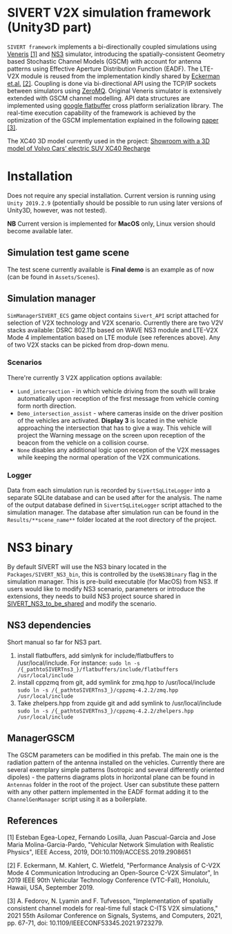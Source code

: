 # SIVERT V2X simulation framework (Unity3D part)


`SIVERT framework` implements a bi-directionally coupled simulations using [Veneris](http://pcacribia.upct.es/veneris/) [[1]](#1) and [NS3](https://www.nsnam.org) simulator, introducing the spatially-consistent Geometry based Stochastic Channel Models (GSCM) with account for antenna patterns using Effective Aperture Distribution Function (EADF). The LTE-V2X module is reused from the implementation kindly shared by [Eckerman et.al.](https://github.com/FabianEckermann/ns-3_c-v2x) [[2]](#2). Coupling is done via bi-directional API using the TCP/IP sockets between simulators using [ZeroMQ](https://zeromq.org). Original Veneris simulator is extensively extended with GSCM channel modelling. API data structures are implemented using [google flatbuffer](https://google.github.io/flatbuffers/) cross platform serialization library. The real-time execution capability of the framework is achieved by the optimization of the GSCM implementation explained in the following [paper](https://ieeexplore.ieee.org/document/9723279) [[3]](#3).

The XC40 3D model currently used in the project: [Showroom with a 3D model of Volvo Cars’ electric SUV XC40 Recharge](https://blog.unity.com/manufacturing/take-a-ride-with-the-auto-showroom-sample-template-and-volvo-xc40-recharge)

# Installation

Does not require any special installation. Current version is running using `Unity 2019.2.9` (potentially should be possible  to run using later versions of Unity3D, however, was not tested).

**NB** Current version is implemented for **MacOS** only, Linux version should become available later.

## Simulation test game scene

The test scene currently available is __Final demo__ is an example as of now (can be found in `Assets/Scenes`).


## Simulation manager

`SimManagerSIVERT_ECS` game object contains `Sivert_API` script attached for selection of V2X technology and V2X scenario. Currently there are two V2V stacks available: DSRC 802.11p based on WAVE NS3 module and LTE-V2X Mode 4 implementation based on LTE module (see references above).
Any of two V2X stacks can be picked from drop-down menu.


### Scenarios

There're currently 3 V2X application options available:
- `Lund_intersection` - in which vehicle driving from the south will brake automatically upon reception of the first message from vehicle coming form north direction.
- `Demo_intersection_assist` - where cameras inside on the driver position of the vehicles are activated. __Display 3__ is located in the vehicle approaching the intersection that has to give a way. This vehicle will project the Warning message on the screen upon reception of the beacon from the vehicle on a collision course.
- `None` disables any additional logic upon reception of the V2X messages while keeping the normal operation of the V2X communications.

### Logger

Data from each simulation run is recorded by `SivertSqLiteLogger` into a separate SQLite database and can be used after for the analysis. The name of the output database defined in `SivertSqLiteLogger` script attached to the simulation manager. The database after simulation run can be found in the `Results/**scene_name**` folder located at the root directory of the project.

# NS3 binary

By default SIVERT will use the NS3 binary located in the `Packages/SIVERT_NS3_bin`, this is controlled by the `UseNS3Binary` flag in the simulation manager. This is pre-build executable (for MacOS) from NS3. If users would like to modify NS3 scenario, parameters or introduce the extensions, they needs to build NS3 project source shared in [SIVERT_NS3_to_be_shared](https://github.com/sibsutispds/NS3git.git) and modify the scenario.


## NS3 dependencies

Short manual so far for NS3 part.
1. install flatbuffers, add simlynk for include/flatbuffers to /usr/local/include. For instance:
`sudo ln -s /{_pathtoSIVERTns3_}/flatbuffers/include/flatbuffers /usr/local/include`
2. install cppzmq from git, add symlink for zmq.hpp to /usr/local/include
`sudo ln -s /{_pathtoSIVERTns3_}/cppzmq-4.2.2/zmq.hpp /usr/local/include`
3. Take zhelpers.hpp from zquide git and add symlink to /usr/local/include
`sudo ln -s /{_pathtoSIVERTns3_}/cppzmq-4.2.2/zhelpers.hpp /usr/local/include`



## ManagerGSCM

The GSCM parameters can be modified in this prefab. The main one is the radiation pattern of the antenna installed on the vehicles. Currently there are several exemplary simple patterns (Isotropic and several differently oriented dipoles) - the patterns diagrams plots in horizontal plane can be found in `Antennas` folder in the root of the project. User can substitute these pattern with any other pattern implemented in the EADF format adding it to the `ChannelGenManager` script using it as a boilerplate.

## References

<a id="1">[1]</a>
Esteban Egea-Lopez, Fernando Losilla, Juan Pascual-Garcia and Jose Maria Molina-Garcia-Pardo, "Vehicular Network Simulation with Realistic Physics", IEEE Access, 2019, DOI:10.1109/ACCESS.2019.2908651

<a id="2">[2]</a>
F. Eckermann, M. Kahlert, C. Wietfeld, "Performance Analysis of C-V2X Mode 4 Communication Introducing an Open-Source C-V2X Simulator", In 2019 IEEE 90th Vehicular Technology Conference (VTC-Fall), Honolulu, Hawaii, USA, September 2019.

<a id="3">[3]</a>
A. Fedorov, N. Lyamin and F. Tufvesson, "Implementation of spatially consistent channel models for real-time full stack C-ITS V2X simulations," 2021 55th Asilomar Conference on Signals, Systems, and Computers, 2021, pp. 67-71, doi: 10.1109/IEEECONF53345.2021.9723279.
